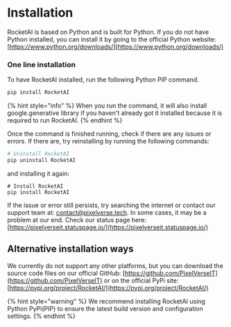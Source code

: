 # Installation

RocketAI is based on Python and is built for Python. If you do not have Python installed, you can install it by going to the official Python website: [https://www.python.org/downloads/](https://www.python.org/downloads/)

### One line installation

To have RocketAI installed, run the following Python PIP command.&#x20;

```python
pip install RocketAI
```

{% hint style="info" %}
When you run the command, it will also install google.generative library if you haven't already got it installed because it is required to run RocketAI.
{% endhint %}

Once the command is finished running, check if there are any issues or errors. If there are, try reinstalling by running the following commands:

```python
# Uninstall RocketAI
pip uninstall RocketAI
```

and installing it again:

```
# Install RocketAI
pip install RocketAI
```

If the issue or error still persists, try searching the internet or contact our support team at: contact@pixelverse.tech. In some cases, it may be a problem at our end. Check our status page here: [https://pixelverseit.statuspage.io/](https://pixelverseit.statuspage.io/)

## Alternative installation ways

We currently do not support any other platforms, but you can download the source code files on our official GitHub: [https://github.com/PixelVerseIT](https://github.com/PixelVerseIT) or on the official PyPi site: [https://pypi.org/project/RocketAI/](https://pypi.org/project/RocketAI/)

{% hint style="warning" %}
We recommend installing RocketAI using Python PyPi(PIP) to ensure the latest build version and configuration settings.
{% endhint %}

